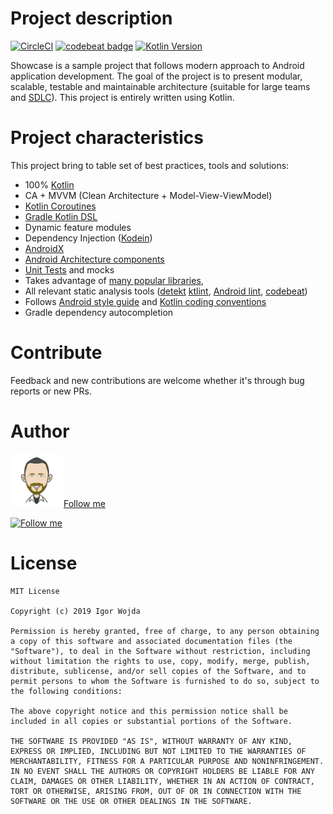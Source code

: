 # Project description
[![CircleCI](https://circleci.com/gh/igorwojda/android-showcase.svg?style=shield)](https://circleci.com/gh/igorwojda/android-showcase)
[![codebeat badge](https://codebeat.co/badges/7f632064-0be5-450f-b29f-f0e1460582ab)](https://codebeat.co/projects/github-com-igorwojda-android-showcase-master)
[![Kotlin Version](https://img.shields.io/badge/kotlin-1.3.41-blue.svg)](http://kotlinlang.org/)

Showcase is a sample project that follows modern approach to Android application development. The goal of the project is
to present modular, scalable, testable and maintainable architecture (suitable for large teams and
[SDLC](https://en.wikipedia.org/wiki/Systems_development_life_cycle)). This project is entirely written using Kotlin.

# Project characteristics
This project bring to table set of best practices, tools and solutions:

* 100% [Kotlin](https://kotlinlang.org/)
* CA + MVVM (Clean Architecture + Model-View-ViewModel)
* [Kotlin Coroutines](https://kotlinlang.org/docs/reference/coroutines-overview.html)
* [Gradle Kotlin DSL](https://docs.gradle.org/current/userguide/kotlin_dsl.html)
* Dynamic feature modules
* Dependency Injection ([Kodein](https://github.com/Kodein-Framework/Kodein-DI))
* [AndroidX](https://developer.android.com/jetpack/androidx)
* [Android Architecture components](https://developer.android.com/topic/libraries/architecture)
* [Unit Tests](https://en.wikipedia.org/wiki/Unit_testing) and mocks
* Takes advantage of
  [many popular libraries](https://github.com/igorwojda/android-showcase/blob/master/buildSrc/src/main/kotlin/LibraryDependency.kt),
*  All relevant static analysis tools ([detekt](https://github.com/arturbosch/detekt)
   [ktlint](https://github.com/pinterest/ktlint), [Android lint](https://developer.android.com/studio/write/lint),
   [codebeat](https://codebeat.co))
* Follows [Android style guide](<https://developer.android.com/kotlin/style-guide>) and [Kotlin coding conventions](<https://kotlinlang.org/docs/reference/coding-conventions.html>)
* Gradle dependency autocompletion

# Contribute
Feedback and new contributions are welcome whether it's through bug reports or new PRs.

# Author

![avatar.png](misc/image/avatar.png)[Follow me](https://twitter.com/igorwojda)

[![Follow me](https://img.shields.io/twitter/follow/igorwojda?style=social)](https://twitter.com/igorwojda)

# License
```
MIT License

Copyright (c) 2019 Igor Wojda

Permission is hereby granted, free of charge, to any person obtaining a copy of this software and associated documentation files (the "Software"), to deal in the Software without restriction, including without limitation the rights to use, copy, modify, merge, publish, distribute, sublicense, and/or sell copies of the Software, and to permit persons to whom the Software is furnished to do so, subject to the following conditions:

The above copyright notice and this permission notice shall be included in all copies or substantial portions of the Software.

THE SOFTWARE IS PROVIDED "AS IS", WITHOUT WARRANTY OF ANY KIND, EXPRESS OR IMPLIED, INCLUDING BUT NOT LIMITED TO THE WARRANTIES OF MERCHANTABILITY, FITNESS FOR A PARTICULAR PURPOSE AND NONINFRINGEMENT. IN NO EVENT SHALL THE AUTHORS OR COPYRIGHT HOLDERS BE LIABLE FOR ANY CLAIM, DAMAGES OR OTHER LIABILITY, WHETHER IN AN ACTION OF CONTRACT, TORT OR OTHERWISE, ARISING FROM, OUT OF OR IN CONNECTION WITH THE SOFTWARE OR THE USE OR OTHER DEALINGS IN THE SOFTWARE.
```

